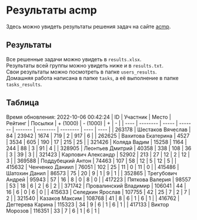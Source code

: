# Результаты acmp
Здесь можно увидеть результаты решения задач на сайте [acmp](https://acmp.ru). 

## Результаты
Все решенные задачи можно увидеть в `results.xlsx`.  
Результаты всей группы можно увидеть ниже и в `results.txt`.  
Свои результаты можно посмотреть в папке `users_results`.  
Домашняя работа написана в папке `tasks`, а её выполнение в папке `tasks_results`.

## Таблица
Время обновления: 2022-10-06 00:42:24
| ID   | Участник | Место | Рейтинг | Посылки | + (1000) | - (1000) | +    | -    |
| ---- | -------- | ----- | ------- | ------- | -------- | -------- | ---- | ---- |
| 263178 | Шестаков Вячеслав | 84 | 23942 | 1674 | 719 | 2 | 917 | 6 |
| 262625 | Вахитова Екатерина | 4527 | 3534 | 605 | 190 | 17 | 215 | 25 |
| 321426 | Коляда Вадим | 15258 | 1164 | 244 | 88 | 3 | 91 | 4 |
| 328905 | Леонтьев Дмитрий | 40358 | 338 | 108 | 36 | 3 | 39 | 3 |
| 321423 | Карпович Александр | 52902 | 213 | 27 | 12 | 2 | 12 | 3 |
| 369588 | Поддубецкий Антон | 74463 | 107 | 58 | 12 | 5 | 12 | 5 |
| 415632 | Ченченко Даниил | 76051 | 102 | 25 | 11 | 0 | 11 | 0 |
| 415486 | Шатохин Данил | 86573 | 75 | 20 | 9 | 1 | 9 | 1 |
| 352865 | Трегубович Андрей | 95943 | 57 | 16 | 8 | 0 | 8 | 0 |
| 417223 | Пяткова Валерия | 98557 | 53 | 18 | 6 | 2 | 6 | 2 |
| 371742 | Провалинский Владимир | 106041 | 44 | 16 | 6 | 0 | 6 | 0 |
| 415633 | Селедкин Ярослав | 107755 | 42 | 25 | 7 | 2 | 7 | 2 |
| 321540 | Казаков Максим | 108768 | 41 | 8 | 6 | 1 | 6 | 1 |
| 416762 | Дегтерева Карина | 115323 | 34 | 9 | 6 | 1 | 6 | 1 |
| 417133 | Виктор Морозов | 116351 | 33 | 7 | 6 | 1 | 6 | 1 |
